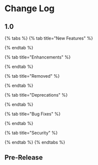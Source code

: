 # Change Log

## 1.0

{% tabs %}
{% tab title="New Features" %}

{% endtab %}

{% tab title="Enhancements" %}

{% endtab %}

{% tab title="Removed" %}

{% endtab %}

{% tab title="Deprecations" %}

{% endtab %}

{% tab title="Bug Fixes" %}

{% endtab %}

{% tab title="Security" %}

{% endtab %}
{% endtabs %}

## Pre-Release

